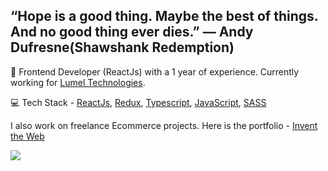 ## “Hope is a good thing. Maybe the best of things. And no good thing ever dies.” — Andy Dufresne(Shawshank Redemption)

💪 Frontend Developer (ReactJs) with a 1 year of experience. Currently working for [Lumel Technologies](https://lumel.com).

💻 Tech Stack - <a href="https://reactjs.org/">ReactJs</a>, <a href="https://redux.js.org/">Redux</a>, <a href="https://www.typescriptlang.org/">Typescript</a>, <a href="https://javascript.info/">JavaScript</a>, <a href="https://sass-lang.com/">SASS</a>

I also work on freelance Ecommerce projects. Here is the portfolio - <a href="https://inventtheweb.com/?utm_source=github&utm_medium=readme">Invent the Web</a>

![](https://komarev.com/ghpvc/?username=mrrajsoni)

<!---
mrrajsoni/mrrajsoni is a ✨ special ✨ repository because its `README.md` (this file) appears on your GitHub profile.
You can click the Preview link to take a look at your changes.
--->
